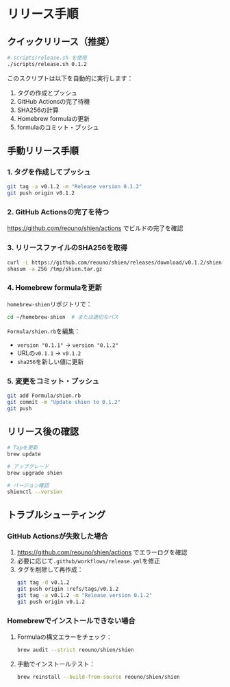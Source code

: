 # リリース手順

## クイックリリース（推奨）

```bash
# scripts/release.sh を使用
./scripts/release.sh 0.1.2
```

このスクリプトは以下を自動的に実行します：
1. タグの作成とプッシュ
2. GitHub Actionsの完了待機
3. SHA256の計算
4. Homebrew formulaの更新
5. formulaのコミット・プッシュ

## 手動リリース手順

### 1. タグを作成してプッシュ

```bash
git tag -a v0.1.2 -m "Release version 0.1.2"
git push origin v0.1.2
```

### 2. GitHub Actionsの完了を待つ

https://github.com/reouno/shien/actions でビルドの完了を確認

### 3. リリースファイルのSHA256を取得

```bash
curl -L https://github.com/reouno/shien/releases/download/v0.1.2/shien-darwin-arm64.tar.gz -o /tmp/shien.tar.gz
shasum -a 256 /tmp/shien.tar.gz
```

### 4. Homebrew formulaを更新

`homebrew-shien`リポジトリで：

```bash
cd ~/homebrew-shien  # または適切なパス
```

`Formula/shien.rb`を編集：
- `version "0.1.1"` → `version "0.1.2"`
- URLの`v0.1.1` → `v0.1.2`
- `sha256`を新しい値に更新

### 5. 変更をコミット・プッシュ

```bash
git add Formula/shien.rb
git commit -m "Update shien to 0.1.2"
git push
```

## リリース後の確認

```bash
# Tapを更新
brew update

# アップグレード
brew upgrade shien

# バージョン確認
shienctl --version
```

## トラブルシューティング

### GitHub Actionsが失敗した場合

1. https://github.com/reouno/shien/actions でエラーログを確認
2. 必要に応じて`.github/workflows/release.yml`を修正
3. タグを削除して再作成：
   ```bash
   git tag -d v0.1.2
   git push origin :refs/tags/v0.1.2
   git tag -a v0.1.2 -m "Release version 0.1.2"
   git push origin v0.1.2
   ```

### Homebrewでインストールできない場合

1. Formulaの構文エラーをチェック：
   ```bash
   brew audit --strict reouno/shien/shien
   ```

2. 手動でインストールテスト：
   ```bash
   brew reinstall --build-from-source reouno/shien/shien
   ```